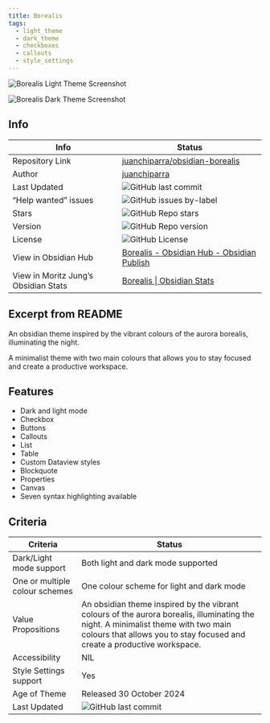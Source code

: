 ```yaml
---
title: Borealis
tags:
  - light_theme
  - dark_theme
  - checkboxes
  - callouts
  - style_settings
---
```


![Borealis Light Theme Screenshot](https://raw.githubusercontent.com/juanchiparra/obsidian-borealis/refs/heads/main/docs/light.png)

![Borealis Dark Theme Screenshot](https://raw.githubusercontent.com/juanchiparra/obsidian-borealis/refs/heads/main/docs/dark.png)

## Info

| Info                                 | Status                                                                                                                                                           |
| ------------------------------------ | ---------------------------------------------------------------------------------------------------------------------------------------------------------------- |
| Repository Link                      | [juanchiparra/obsidian-borealis](https://github.com/juanchiparra/obsidian-borealis/)                                                                             |
| Author                               | [juanchiparra](https://github.com/juanchiparra)                                                                                                                  |
| Last Updated                         | ![GitHub last commit](https://img.shields.io/github/last-commit/juanchiparra/obsidian-borealis?color=573E7A&label=last%20update&logo=github&style=for-the-badge) |
| “Help wanted” issues                 | ![GitHub issues by-label](https://img.shields.io/github/issues/juanchiparra/obsidian-borealis/help%20wanted?color=573E7A&logo=github&style=for-the-badge)        |
| Stars                                | ![GitHub Repo stars](https://img.shields.io/github/stars/juanchiparra/obsidian-borealis?color=573E7A&logo=github&style=for-the-badge)                            |
| Version                              | ![GitHub Repo version](https://img.shields.io/github/v/release/juanchiparra/obsidian-borealis?color=573E7A&logo=github&style=for-the-badge&=semver)              |
| License                              | ![GitHub License](https://img.shields.io/github/license/juanchiparra/obsidian-borealis?style=for-the-badge)                                                      |
| View in Obsidian Hub                 | [Borealis \- Obsidian Hub \- Obsidian Publish](https://publish.obsidian.md/hub/02+-+Community+Expansions/02.05+All+Community+Expansions/Themes/Borealis)         |
| View in Moritz Jung’s Obsidian Stats | [Borealis \| Obsidian Stats](https://www.moritzjung.dev/obsidian-stats/themes/borealis/)                                                                         |

## Excerpt from README

An obsidian theme inspired by the vibrant colours of the aurora borealis, illuminating the night.

A minimalist theme with two main colours that allows you to stay focused and create a productive workspace.

## Features

- Dark and light mode
- Checkbox
- Buttons
- Callouts
- List
- Table
- Custom Dataview styles
- Blockquote
- Properties
- Canvas
- Seven syntax highlighting available

## Criteria

| Criteria                       | Status                                                                                                                                                                                                        |
| ------------------------------ | ------------------------------------------------------------------------------------------------------------------------------------------------------------------------------------------------------------- |
| Dark/Light mode support        | Both light and dark mode supported                                                                                                                                                                            |
| One or multiple colour schemes | One colour scheme for light and dark mode                                                                                                                                                                     |
| Value Propositions             | An obsidian theme inspired by the vibrant colours of the aurora borealis, illuminating the night. A minimalist theme with two main colours that allows you to stay focused and create a productive workspace. |
| Accessibility                  | NIL                                                                                                                                                                                                           |
| Style Settings support         | Yes                                                                                                                                                                                                           |
| Age of Theme                   | Released 30 October 2024                                                                                                                                                                                      |
| Last Updated                   | ![GitHub last commit](https://img.shields.io/github/last-commit/juanchiparra/obsidian-borealis?color=573E7A&label=last%20update&logo=github&style=for-the-badge)                                              |
